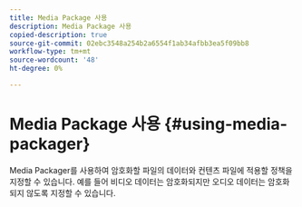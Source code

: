 ```yaml
---
title: Media Package 사용
description: Media Package 사용
copied-description: true
source-git-commit: 02ebc3548a254b2a6554f1ab34afbb3ea5f09bb8
workflow-type: tm+mt
source-wordcount: '48'
ht-degree: 0%

---
```


# Media Package 사용 {#using-media-packager}

Media Packager를 사용하여 암호화할 파일의 데이터와 컨텐츠 파일에 적용할 정책을 지정할 수 있습니다. 예를 들어 비디오 데이터는 암호화되지만 오디오 데이터는 암호화되지 않도록 지정할 수 있습니다.
